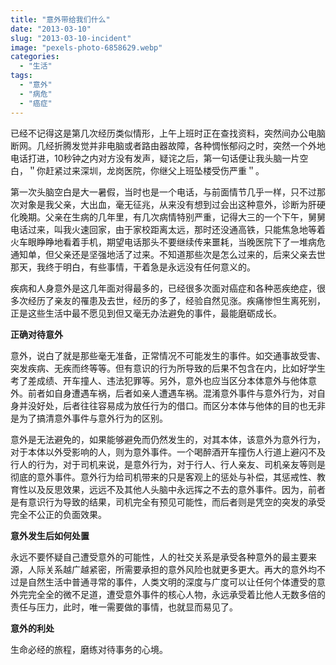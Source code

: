```yaml
---
title: "意外带给我们什么"
date: "2013-03-10"
slug: "2013-03-10-incident"
image: "pexels-photo-6858629.webp"
categories: 
  - "生活"
tags: 
  - "意外"
  - "病危"
  - "癌症"
---
```


已经不记得这是第几次经历类似情形，上午上班时正在查找资料，突然间办公电脑断网。几经折腾发觉并非电脑或者路由器故障，各种惆怅郁闷之时，突然一个外地电话打进，10秒钟之内对方没有发声，疑诧之后，第一句话便让我头脑一片空白，＂你赶紧过来深圳，龙岗医院，你继父上班坠楼受伤严重＂。 

第一次头脑空白是大一暑假，当时也是一个电话，与前面情节几乎一样，只不过那次对象是我父亲，大出血，毫无征兆，从来没有想到过会出这种意外，诊断为肝硬化晚期。父亲在生病的几年里，有几次病情特别严重，记得大三的一个下午，舅舅电话过来，叫我火速回家，由于家校距离太远，那时还没通高铁，只能焦急地等着火车眼睁睁地看着手机，期望电话那头不要继续传来噩耗，当晚医院下了一堆病危通知单，但父亲还是坚强地活了过来。不知道那些次是怎么过来的，后来父亲去世那天，我终于明白，有些事情，干着急是永远没有任何意义的。

疾病和人身意外是这几年面对得最多的，已经很多次面对癌症和各种恶疾绝症，很多次经历了亲友的罹患及去世，经历的多了，经验自然见涨。疾痛惨怛生离死别，正是这些生活中最不愿见到但又毫无办法避免的事件，最能磨砺成长。

**正确对待意外**

意外，说白了就是那些毫无准备，正常情况不可能发生的事件。如交通事故受害、突发疾病、无疾而终等等。但有意识的行为所导致的后果不包含在内，比如好学生考了差成绩、开车撞人、违法犯罪等。另外，意外也应当区分本体意外与他体意外。前者如自身遭遇车祸，后者如亲人遭遇车祸。混淆意外事件与意外行为，对自身并没好处，后者往往容易成为放任行为的借口。而区分本体与他体的目的也无非是为了搞清意外事件与意外行为的区别。

意外是无法避免的，如果能够避免而仍然发生的，对其本体，该意外为意外行为，对于本体以外受影响的人，则为意外事件。一个喝醉酒开车撞伤人行道上避闪不及行人的行为，对于司机来说，是意外行为，对于行人、行人亲友、司机亲友等则是彻底的意外事件。意外行为给司机带来的只是客观上的惩处与补偿，其惩戒性、教育性以及反思效果，远远不及其他人头脑中永远挥之不去的意外事件。因为，前者是有意识行为导致的结果，司机完全有预见可能性，而后者则是凭空的突发的承受完全不公正的负面效果。

**意外发生后如何处置**

永远不要怀疑自己遭受意外的可能性，人的社交关系是承受各种意外的最主要来源，人际关系越广越紧密，所需要承担的意外风险也就更多更大。再大的意外均不过是自然生活中普通寻常的事件，人类文明的深度与广度可以让任何个体遭受的意外完完全全的微不足道，遭受意外事件的核心人物，永远承受着比他人无数多倍的责任与压力，此时，唯一需要做的事情，也就显而易见了。

**意外的利处**

生命必经的旅程，磨练对待事务的心境。
